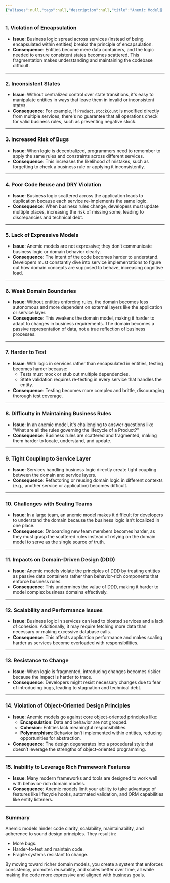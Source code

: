 ```yaml
---
{"aliases":null,"tags":null,"description":null,"title":"Anemic Model을 피해야 하는 이유","created":"2024-12-20T14:30:28","updated":"2024-12-20T14:30:29","dg-publish":true,"permalink":"/docs/Anemic Model을 피해야 하는 이유/","dgPassFrontmatter":true}
---
```



### 1. **Violation of Encapsulation**

   - **Issue**: Business logic spread across services (instead of being encapsulated within entities) breaks the principle of encapsulation.
   - **Consequence**: Entities become mere data containers, and the logic needed to ensure consistent states becomes scattered. This fragmentation makes understanding and maintaining the codebase difficult.

---

### 2. **Inconsistent States**

   - **Issue**: Without centralized control over state transitions, it's easy to manipulate entities in ways that leave them in invalid or inconsistent states.
   - **Consequence**: For example, if `Product.stockCount` is modified directly from multiple services, there's no guarantee that all operations check for valid business rules, such as preventing negative stock.

---

### 3. **Increased Risk of Bugs**

   - **Issue**: When logic is decentralized, programmers need to remember to apply the same rules and constraints across different services.
   - **Consequence**: This increases the likelihood of mistakes, such as forgetting to check a business rule or applying it inconsistently.

---

### 4. **Poor Code Reuse and DRY Violation**

   - **Issue**: Business logic scattered across the application leads to duplication because each service re-implements the same logic.
   - **Consequence**: When business rules change, developers must update multiple places, increasing the risk of missing some, leading to discrepancies and technical debt.

---

### 5. **Lack of Expressive Models**

   - **Issue**: Anemic models are not expressive; they don’t communicate business logic or domain behavior clearly.
   - **Consequence**: The intent of the code becomes harder to understand. Developers must constantly dive into service implementations to figure out how domain concepts are supposed to behave, increasing cognitive load.

---

### 6. **Weak Domain Boundaries**

   - **Issue**: Without entities enforcing rules, the domain becomes less autonomous and more dependent on external layers like the application or service layer.
   - **Consequence**: This weakens the domain model, making it harder to adapt to changes in business requirements. The domain becomes a passive representation of data, not a true reflection of business processes.

---

### 7. **Harder to Test**

   - **Issue**: With logic in services rather than encapsulated in entities, testing becomes harder because:
     - Tests must mock or stub out multiple dependencies.
     - State validation requires re-testing in every service that handles the entity.
   - **Consequence**: Testing becomes more complex and brittle, discouraging thorough test coverage.

---

### 8. **Difficulty in Maintaining Business Rules**

   - **Issue**: In an anemic model, it's challenging to answer questions like "What are all the rules governing the lifecycle of a Product?"
   - **Consequence**: Business rules are scattered and fragmented, making them harder to locate, understand, and update.

---

### 9. **Tight Coupling to Service Layer**

   - **Issue**: Services handling business logic directly create tight coupling between the domain and service layers.
   - **Consequence**: Refactoring or reusing domain logic in different contexts (e.g., another service or application) becomes difficult.

---

### 10. **Challenges with Scaling Teams**

   - **Issue**: In a large team, an anemic model makes it difficult for developers to understand the domain because the business logic isn’t localized in one place.
   - **Consequence**: Onboarding new team members becomes harder, as they must grasp the scattered rules instead of relying on the domain model to serve as the single source of truth.

---

### 11. **Impacts on Domain-Driven Design (DDD)**

   - **Issue**: Anemic models violate the principles of DDD by treating entities as passive data containers rather than behavior-rich components that enforce business rules.
   - **Consequence**: This undermines the value of DDD, making it harder to model complex business domains effectively.

---

### 12. **Scalability and Performance Issues**

   - **Issue**: Business logic in services can lead to bloated services and a lack of cohesion. Additionally, it may require fetching more data than necessary or making excessive database calls.
   - **Consequence**: This affects application performance and makes scaling harder as services become overloaded with responsibilities.

---

### 13. **Resistance to Change**

   - **Issue**: When logic is fragmented, introducing changes becomes riskier because the impact is harder to trace.
   - **Consequence**: Developers might resist necessary changes due to fear of introducing bugs, leading to stagnation and technical debt.

---

### 14. **Violation of Object-Oriented Design Principles**

   - **Issue**: Anemic models go against core object-oriented principles like:
     - **Encapsulation**: Data and behavior are not grouped.
     - **Cohesion**: Entities lack meaningful responsibilities.
     - **Polymorphism**: Behavior isn’t implemented within entities, reducing opportunities for abstraction.
   - **Consequence**: The design degenerates into a procedural style that doesn’t leverage the strengths of object-oriented programming.

---

### 15. **Inability to Leverage Rich Framework Features**

   - **Issue**: Many modern frameworks and tools are designed to work well with behavior-rich domain models.
   - **Consequence**: Anemic models limit your ability to take advantage of features like lifecycle hooks, automated validation, and ORM capabilities like entity listeners.

---

### Summary

Anemic models hinder code clarity, scalability, maintainability, and adherence to sound design principles. They result in:
- More bugs.
- Harder-to-test and maintain code.
- Fragile systems resistant to change.

By moving toward richer domain models, you create a system that enforces consistency, promotes reusability, and scales better over time, all while making the code more expressive and aligned with business goals.
